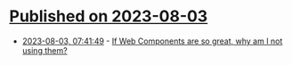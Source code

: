 # [Published on 2023-08-03](index.md)

* [2023-08-03, 07:41:49](https://lobste.rs/s/jes0ss/if_web_components_are_so_great_why_am_i_not) - [If Web Components are so great, why am I not using them?](https://daverupert.com/2023/07/why-not-webcomponents/)
